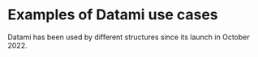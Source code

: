 # Examples of Datami use cases

Datami has been used by different structures since its launch in October 2022.
